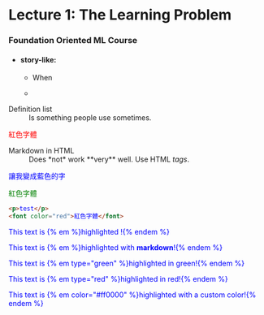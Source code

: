# Lecture 1: The Learning Problem

### Foundation Oriented ML Course

* #### story-like:

  * When

  * 
    
<dl>
  <dt>Definition list</dt>
  <dd>Is something people use sometimes.</dd>

  <font color="red">紅色字體</font>
   
  <dt>Markdown in HTML</dt>
  <dd>Does *not* work **very** well. Use HTML <em>tags</em>.</dd>
</dl>

<font color="blue">讓我變成藍色的字<font>

<font color="green">紅色字體</font>

``` html
<p>test</p>
<font color="red">紅色字體</font>
```

This text is {% em %}highlighted !{% endem %}


This text is {% em %}highlighted with **markdown**!{% endem %}

This text is {% em type="green" %}highlighted in green!{% endem %}

This text is {% em type="red" %}highlighted in red!{% endem %}

This text is {% em color="#ff0000" %}highlighted with a custom color!{% endem %}




